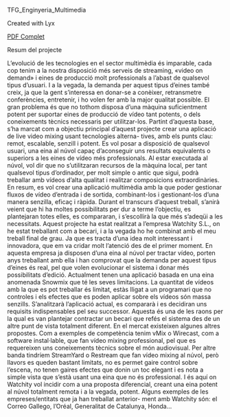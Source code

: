 TFG_Enginyeria_Multimedia

Created with Lyx

[PDF Complet](https://raw.githubusercontent.com/avicarpio/TFG_Enginyeria_Multimedia/main/TFGAlexVicenteRevisat.pdf?token=AI5BYUWV3HUMVFVIXQZVJGDBJBFWY) 

Resum del projecte

L’evolució de les tecnologies en el sector multimèdia és imparable, cada cop
tenim a la nostra disposició més serveis de streaming, «video on demand» i
eines de producció molt professionals a l’abast de qualsevol tipus d’usuari. I
a la vegada, la demanda per aquest tipus d’eines també creix, ja que la gent
s’interessa en donar-se a conèixer, retransmetre conferències, entretenir, i ho
volen fer amb la major qualitat possible. El gran problema és que no tothom
disposa d’una màquina suficientment potent per suportar eines de producció
de vídeo tant potents, o dels coneixements tècnics necessaris per utilitzar-los.
Partint d’aquesta base, s’ha marcat com a objectiu principal d’aquest
projecte crear una aplicació de live video mixing usant tecnologies alterna-
tives, amb els punts clau: remot, escalable, senzill i potent. Es vol posar
a disposició de qualsevol usuari, una eina al núvol capaç d’aconseguir uns
resultats equivalents o superiors a les eines de vídeo més professionals. Al
estar executada al núvol, vol dir que no s’utilitzaran recursos de la màquina
local, per tant qualsevol tipus d’ordinador, per molt simple o antic que
sigui, podrà treballar amb vídeos d’alta qualitat i realitzar composicions
extraordinàries. En resum, es vol crear una aplicació multimèdia amb la
que poder gestionar fluxos de vídeo d’entrada i de sortida, combinant-los i
gestionant-los d’una manera senzilla, eficaç i ràpida. Durant el transcurs
d’aquest treball, s’anirà veient que hi ha moltes possibilitats per dur a terme
l’objectiu, es plantejaran totes elles, es compararan, i s’escollirà la que més
s’adeqüi a les necessitats.
Aquest projecte ha estat realitzat a l’empresa Watchity S.L., on he estat
treballant com a becari, i a la vegada ho he combinat amb el meu treball
final de grau. Ja que es tracta d’una idea molt interessant i innovadora, que
em va cridar molt l’atenció des de el primer moment. En aquesta empresa ja
disposen d’una eina al núvol per tractar vídeo, porten anys treballant amb
ella i han comprovat que la demanda per aquest tipus d’eines és real, pel que
volen evolucionar el sistema i donar més possibilitats d’edició. Actualment
tenen una aplicació basada en una eina anomenada Snowmix que té les
seves limitacions. La quantitat de vídeos amb la que es pot treballar és
limitat, estàs lligat a un programari que no controles i els efectes que es
poden aplicar sobre els vídeos són massa senzills. S’analitzarà l’aplicació
actual, es compararà i es decidiran uns requisits indispensables pel seu
successor. Aquesta és una de les raons per la qual es van plantejar contractar
un becari que refés el sistema des de un altre punt de vista totalment diferent.
En el mercat existeixen algunes altres propostes. Com a exemples de
competència tenim vMix o Wirecast, com a software instal·lable, que fan
vídeo mixing professional, pel que es requereixen uns coneixements tècnics
sobre el món audiovisual. Per altre banda tindríem StreamYard o Restream
que fan vídeo mixing al núvol, però llavors es queden bastant limitats, no
es permet gaire control sobre l’escena, no tenen gaires efectes que donin
un toc elegant i es nota a simple vista que s’està usant una eina que no és
professional. I és aquí on Watchity vol incidir com a una proposta diferencial,
creant una eina potent al núvol totalment remota i a la vegada, potent.
Alguns exemples de les empreses/entitats que ja han treballat anterior-
ment amb Watchity són: el Correo Gallego, l’Oréal, Generalitat de Catalunya,
Honda...
